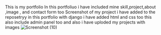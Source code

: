 This is my portfolio 
In this portfoliuo i have included mine skill,project,about ,image , and contact form too
Screenshot of my project i have added to the reposetryy 
in this portfolio with django i have added html and css too 
this also include admin panel too
and also i have uploded my projects with images 
![Screenshot (10)](https://github.com/user-attachments/assets/6e490c35-7dfc-414a-b7fa-31c919316778)
